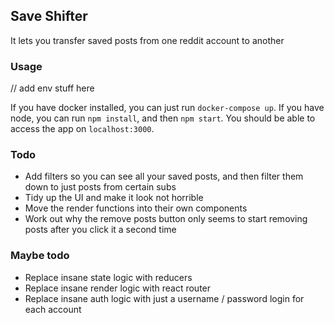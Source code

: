 ## Save Shifter

It lets you transfer saved posts from one reddit account to another

### Usage

// add env stuff here

If you have docker installed, you can just run ```docker-compose up```. If you have node, you can run ```npm install```, and then ```npm start```. You should be able to access the app on ```localhost:3000```.

### Todo

- Add filters so you can see all your saved posts, and then filter them down to just posts from certain subs
- Tidy up the UI and make it look not horrible
- Move the render functions into their own components
- Work out why the remove posts button only seems to start removing posts after you click it a second time


### Maybe todo

- Replace insane state logic with reducers
- Replace insane render logic with react router
- Replace insane auth logic with just a username / password login for each account
